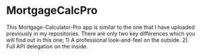 # MortgageCalcPro
This Mortgage-Calculator-Pro app is similar to the one that I have uploaded previously in my repositories. There are only two key differences which you will find out in this one; 1) A professional look-and-feel on the outside. 2). Full API delegation on the inside.
